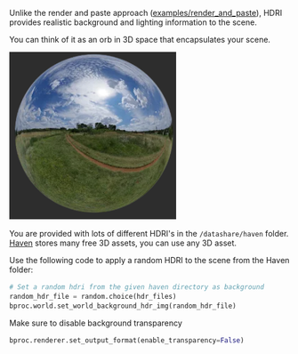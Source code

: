 Unlike the render and paste approach ([examples/render_and_paste](examples/render_and_paste)), HDRI provides realistic background and lighting information to the scene.

You can think of it as an orb in 3D space that encapsulates your scene.

<img src="../../assets/HDRI_example.png" alt="render" width="300"/> 


You are provided with lots of different HDRI's in the `/datashare/haven` folder.
[Haven](https://polyhaven.com) stores many free 3D assets, you can use any 3D asset.

Use the following code to apply a random HDRI to the scene from the Haven folder:

```python
# Set a random hdri from the given haven directory as background
random_hdr_file = random.choice(hdr_files)
bproc.world.set_world_background_hdr_img(random_hdr_file)
```

Make sure to disable background transparency
```python
bproc.renderer.set_output_format(enable_transparency=False)
```
